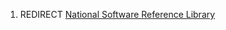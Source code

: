 1.  REDIRECT [National Software Reference
    Library](National_Software_Reference_Library "wikilink")